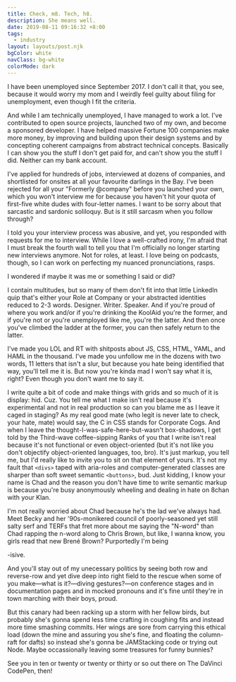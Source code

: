 ```yaml
---
title: Check, m8. Tech, h8.
description: She means well.
date: 2019-08-11 09:16:32 +8:00
tags:
  - industry
layout: layouts/post.njk
bgColor: white
navClass: bg-white
colorMode: dark
---
```

I have been unemployed since September 2017. I don't call it that, you see, because it would worry my mom and I weirdly feel guilty about filing for unemployment, even though I fit the criteria.

And while I am technically unemployed, I have managed to work a lot. I've contributed to open source projects, launched two of my own, and become a sponsored developer. I have helped massive Fortune 100 companies make more money, by improving and building upon their design systems and by concepting coherent campaigns from abstract technical concepts. Basically I can show you the stuff I don't get paid for, and can't show you the stuff I did. Neither can my bank account.

I've applied for hundreds of jobs, interviewed at dozens of companies, and shortlisted for onsites at all your favourite darlings in the Bay. I've been rejected for all your "Formerly @company" before you launched your own, which you won't interview me for because you haven't hit your quota of first-five white dudes with four-letter names. I want to be sorry about that sarcastic and sardonic soliloquy.  But is it still sarcasm when you follow through?

I told you your interview process was abusive, and yet, you responded with requests for me to interview. While I love a well-crafted irony, I'm afraid that I must break the fourth wall to tell you that I'm officially no longer starting new interviews anymore. Not for roles, at least. I love being on podcasts, though, so I can work on perfecting my nuanced pronunciations, rasps.

I wondered if maybe it was me or something I said or did?

I contain multitudes, but so many of them don't fit into that little LinkedIn quip that's either your Role at Company or your abstracted identities reduced to 2-3 words. Designer. Writer. Speaker. And if you're proud of where you work and/or if you're drinking the KoolAid you're the former, and if you're not or you're unemployed like me, you're the latter. And then once you've climbed the ladder at the former, you can then safely return to the latter.

I've made you LOL and RT with shitposts about JS, CSS, HTML, YAML, and HAML in the thousand. I've made you unfollow me in the dozens with two words, 11 letters that isn't a slur, but because you hate being identified that way, you'll tell me it is. But now you're kinda mad I won't say what it is, right? Even though you don't want me to say it.

I write quite a bit of code and make things with grids and so much of it is display: hid. Cuz. You tell me what I make isn't real because it's experimental and not in real production so can you blame me as I leave it caged in staging? As my real good mate (who legit is never late to check, your hate, mate) would say, the C in CSS stands for Corporate Cogs. And when I leave the thought-I-was-safe-here-but-wasn't box-shadows, I get told by the Third-wave coffee-sipping Ranks of you that I write isn't real because it's not functional or even object-oriented (but it's not like you don't objectify object-oriented languages, too, bro). It's just markup, you tell me, but I'd really like to invite you to sit on that element of yours. It's not my fault that `<divs>` taped with aria-roles and computer-generated classes are sharper than soft sweet semantic `<buttons>`, bud. Just kidding, I know your name is Chad and the reason you don't have time to write semantic markup is because you're busy anonymously wheeling and dealing in hate on 8chan with your Klan.

I'm not really worried about Chad because he's the lad we've always had. Meet Becky and her '90s-monikered council of poorly-seasoned yet still salty serf and TERFs that fret more about me saying the "N-word" than Chad rapping the n-word along to Chris Brown, but like, I wanna know, you girls read that new Brené Brown? Purportedly I'm being <div>-isive.

And you'll stay out of my unecessary politics by seeing both row and reverse-row and yet dive deep into right field to the rescue when some of you make—what is it?—diving gestures?—on conference stages and in documentation pages and in mocked pronouns and it's fine until they're in town marching with their boys, proud.

But this canary had been racking up a storm with her fellow birds, but probably she's gonna spend less time crafting in coughing fits and instead more time smashing commits. Her wings are sore from carrying this ethical load (down the mine and assuring you she's fine, and floating the column-raft for dafts) so instead she's gonna be JAMStacking code or trying out Node. Maybe occassionally leaving some treasures for funny bunnies?

See you in ten or twenty or twenty or thirty or so out there on The DaVinci CodePen, then!